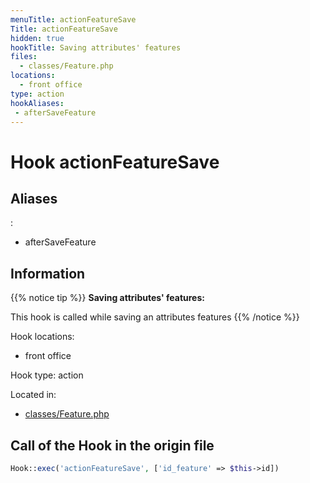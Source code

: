 ```yaml
---
menuTitle: actionFeatureSave
Title: actionFeatureSave
hidden: true
hookTitle: Saving attributes' features
files:
  - classes/Feature.php
locations:
  - front office
type: action
hookAliases:
 - afterSaveFeature
---
```


# Hook actionFeatureSave

## Aliases
: 
 - afterSaveFeature



## Information

{{% notice tip %}}
**Saving attributes' features:** 

This hook is called while saving an attributes features
{{% /notice %}}

Hook locations: 
  - front office

Hook type: action

Located in: 
  - [classes/Feature.php](https://github.com/PrestaShop/PrestaShop/blob/8.0.x/classes/Feature.php)

## Call of the Hook in the origin file

```php
Hook::exec('actionFeatureSave', ['id_feature' => $this->id])
```